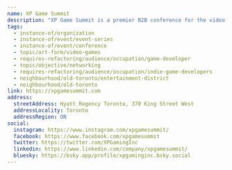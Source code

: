 ```yaml
---
name: XP Game Summit
description: "XP Game Summit is a premier B2B conference for the video game industry. Connect with global gaming professionals to forge connections, create business opportunities, share insights, and unlock the potential of video game Intellectual Property. The annual event delivers expert-led masterclasses, panels, workshops, networking opportunities, indie showcases, and business matchmaking designed for industry leaders, developers, investors, publishers, and service providers."
tags:
  - instance-of/organization
  - instance-of/event/event-series
  - instance-of/event/conference
  - topic/art-form/video-games
  - requires-refactoring/audience/occupation/game-developer
  - topic/objective/networking
  - requires-refactoring/audience/occupation/indie-game-developers
  - neighbourhood/old-toronto/entertainment-district
  - neighbourhood/old-toronto
link: https://xpgamesummit.com
address:
  streetAddress: Hyatt Regency Toronto, 370 King Street West
  addressLocality: Toronto
  addressRegion: ON
social:
  instagram: https://www.instagram.com/xpgamesummit/
  facebook: https://www.facebook.com/xpgamesummit
  twitter: https://twitter.com/XPGamingInc
  linkedin: https://www.linkedin.com/company/xpgamesummit/
  bluesky: https://bsky.app/profile/xpgaminginc.bsky.social
---
```

